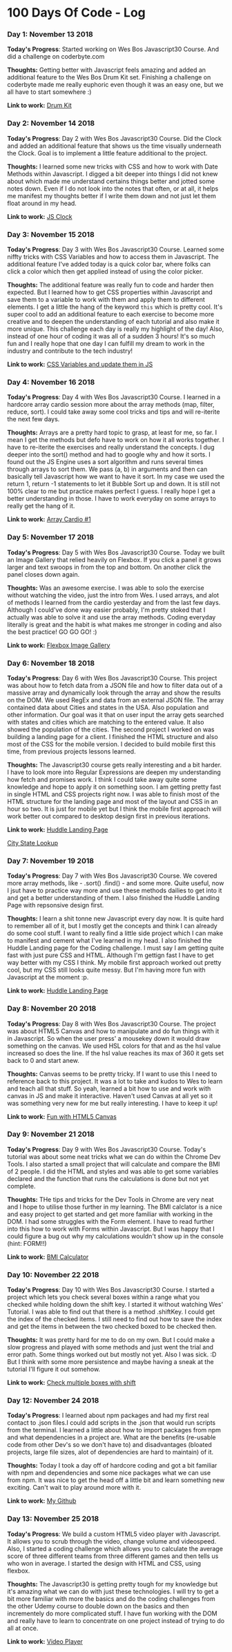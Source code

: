 # 100 Days Of Code - Log

### Day 1: November 13 2018

**Today's Progress**: Started working on Wes Bos Javascript30 Course. And did a challenge on coderbyte.com

**Thoughts:** Getting better with Javascript feels amazing and added an additional feature to the Wes Bos Drum Kit set. Finishing a challenge on coderbyte made me really euphoric even though it was an easy one, but we all have to start somewhere :)

**Link to work:** [Drum Kit](https://github.com/drood87/drum-kit)

### Day 2: November 14 2018

**Today's Progress**: Day 2 with Wes Bos Javascript30 Course. Did the Clock and added an additional feature that shows us the time visually underneath the Clock. Goal is to implement a little feature additional to the project.

**Thoughts:** I learned some new tricks with CSS and how to work with Date Methods within Javascript. I digged a bit deeper into things I did not knew about which made me understand certains things better and jotted some notes down. Even if I do not look into the notes that often, or at all, it helps me manifest my thoughts better if I write them down and not just let them float around in my head.

**Link to work:** [JS Clock](https://github.com/drood87/js_clock)

### Day 3: November 15 2018

**Today's Progress**: Day 3 with Wes Bos Javascript30 Course. Learned some niffty tricks with CSS Variables and how to access them in Javascript. The additional feature I've added today is a quick color bar, where folks can click a color which then get applied instead of using the color picker.

**Thoughts:** The additional feature was really fun to code and harder then expected. But I learned how to get CSS properties within Javascript and save them to a variable to work with them and apply them to different elements. I get a little the hang of the keyword `this` which is pretty cool. It's super cool to add an additional feature to each exercise to become more creative and to deepen the understanding of each tutorial and also make it more unique. This challenge each day is really my highlight of the day! Also, instead of one hour of coding it was all of a sudden 3 hours! It's so much fun and I really hope that one day I can fulfill my dream to work in the industry and contribute to the tech industry!

**Link to work:** [CSS Variables and update them in JS](https://github.com/drood87/css-variables-with-js)

### Day 4: November 16 2018

**Today's Progress**: Day 4 with Wes Bos Javascript30 Course. I learned in a hardcore array cardio session more about the array methods (map, filter, reduce, sort). I could take away some cool tricks and tips and will re-iterite the next few days.

**Thoughts:** Arrays are a pretty hard topic to grasp, at least for me, so far. I mean I get the methods but defo have to work on how it all works together. I have to re-iterite the exercises and really understand the concepts. I dug deeper into the sort() method and had to google why and how it sorts. I found out the JS Engine uses a sort algorithm and runs several times through arrays to sort them. We pass (a, b) in arguments and then can basically tell Javascript how we want to have it sort. In my case we used the return 1, return -1 statements to let it Bubble Sort up and down. It is still not 100% clear to me but practice makes perfect I guess. I really hope I get a better understanding in those. I have to work everyday on some arrays to really get the hang of it.

**Link to work:** [Array Cardio #1](https://github.com/drood87/array-cardio-1)

### Day 5: November 17 2018

**Today's Progress**: Day 5 with Wes Bos Javascript30 Course. Today we built an Image Gallery that relied heavily on Flexbox. If you click a panel it grows larger and text swoops in from the top and bottom. On another click the panel closes down again.

**Thoughts:** Was an awesome exercise. I was able to solo the exercise without watching the video, just the intro from Wes. I used arrays, and alot of methods I learned from the cardio yesterday and from the last few days. Although I could've done way easier probably, I'm pretty stoked that I actually was able to solve it and use the array methods. Coding everyday literally is great and the habit is what makes me stronger in coding and also the best practice! GO GO GO! :)

**Link to work:** [Flexbox Image Gallery](https://github.com/drood87/flex-panel-image-gallery)

### Day 6: November 18 2018

**Today's Progress**: Day 6 with Wes Bos Javascript30 Course. This project was about how to fetch data from a JSON file and how to filter data out of a massive array and dynamically look through the array and show the results on the DOM. We used RegEx and data from an external JSON file. The array contained data about Cities and states in the USA. Also population and other information. Our goal was it that on user input the array gets searched with states and cities which are matching to the entered value. It also showed the population of the cities.
The second project I worked on was building a landing page for a client. I finished the HTML structure and also most of the CSS for the mobile version. I decided to build mobile first this time, from previous projects lessons learned.

**Thoughts:** The Javascript30 course gets really interesting and a bit harder. I have to look more into Regular Expressions are deepen my understanding how fetch and promises work. I think I could take away quite some knowledge and hope to apply it on something soon.
I am getting pretty fast in single HTML and CSS projects right now. I was able to finish most of the HTML structure for the landing page and most of the layout and CSS in an hour so two. It is just for mobile yet but I think the mobile first approach will work better out compared to desktop design first in previous iterations.

**Link to work:** [Huddle Landing Page](https://github.com/drood87/huddle-landing-page)

[City State Lookup](https://github.com/drood87/ajax-type-ahead)

### Day 7: November 19 2018

**Today's Progress**: Day 7 with Wes Bos Javascript30 Course. We covered more array methods, like - .sort() .find() - and some more. Quite useful, now I jsut have to practice way more and use these methods dailies to get into it and get a better understanding of them.
I also finished the Huddle Landing Page with repsonsive design first.

**Thoughts:** I learn a shit tonne new Javascript every day now. It is quite hard to remember all of it, but I mostly get the concepts and think I can already do some cool stuff. I want to really find a little side project which I can make to manifest and cement what I've learned in my head.
I also finished the Huddle Landing page for the Coding challenge. I must say I am getting quite fast with just pure CSS and HTML. Although I'm gettign fast I have to get way better with my CSS I think. My mobile first approach worked out pretty cool, but my CSS still looks quite messy. But I'm having more fun with Javascript at the moment :p.

**Link to work:** [Huddle Landing Page](https://github.com/drood87/huddle-landing-page)

### Day 8: November 20 2018

**Today's Progress**: Day 8 with Wes Bos Javascript30 Course. The project was about HTML5 Canvas and how to manipulate and do fun things with it in Javascript. So when the user press' a mousekey down it would draw something on the canvas. We used HSL colors for that and as the hsl value increased so does the line. If the hsl value reaches its max of 360 it gets set back to 0 and start anew.

**Thoughts:** Canvas seems to be pretty tricky. If I want to use this I need to reference back to this project. It was a lot to take and kudos to Wes to learn and teach all that stuff. So yeah, learned a bit how to use and work with canvas in JS and make it interactive. Haven't used Canvas at all yet so it was something very new for me but really interesting. I have to keep it up!

**Link to work:** [Fun with HTML5 Canvas](https://github.com/drood87/fun-with-html5-canvas)

### Day 9: November 21 2018

**Today's Progress**: Day 9 with Wes Bos Javascript30 Course. Today's tutorial was about some neat tricks what we can do within the Chrome Dev Tools. I also started a small project that will calculate and compare the BMI of 2 people. I did the HTML and styles and was able to get some variables declared and the function that runs the calculations is done but not yet complete.

**Thoughts:** THe tips and tricks for the Dev Tools in Chrome are very neat and I hope to utilise those further in my learning. The BMI calclator is a nice and easy project to get started and get more familiar with working in the DOM. I had some struggles with the Form element. I have to read further into this how to work with Forms within Javascript. But I was happy that I could figure a bug out why my calculations wouldn't show up in the console (hint: FORM!!)

**Link to work:** [BMI Calculator](https://github.com/drood87/bmi-calculator)

### Day 10: November 22 2018

**Today's Progress**: Day 10 with Wes Bos Javascript30 Course. I started a project which lets you check several boxes within a range what you checked while holding down the shift key. I started it without watching Wes' Tutorial. I was able to find out that there is a method .shiftKey. I could get the index of the checked items. I still need to find out how to save the index and get the items in between the two checked boxed to be checked then.

**Thoughts:** It was pretty hard for me to do on my own. But I could make a slow progress and played with some methods and just went the trial and error path. Some things worked out but mostly not yet. Also I was sick. :D But I think with some more persistence and maybe having a sneak at the tutorial I'll figure it out somehow.

**Link to work:** [Check multiple boxes with shift](https://github.com/drood87/check-multiple-boxes-with-shift)

### Day 12: November 24 2018

**Today's Progress**: I learned about npm packages and had my first real contact to .json files.I could add scripts in the .json that would run scripts from the terminal. I learned a little about how to import packages from npm and what dependencies in a project are. What are the benefits (re-usable code from other Dev's so we don't have to) and disadvantages (bloated projects, large file sizes, alot of dependencies are hard to maintain) of it.

**Thoughts:** Today I took a day off of hardcore coding and got a bit familiar with npm and dependencies and some nice packages what we can use from npm. It was nice to get the head off a little bit and learn something new exciting. Can't wait to play around more with it.

**Link to work:** [My Github](https://github.com/drood87/)

### Day 13: November 25 2018

**Today's Progress**: We build a custom HTML5 video player with Javascript. It allows you to scrub through the video, change volume and videospeed.
Also, I started a coding challenge which allows you to calculate the average score of three different teams from three different games and then tells us who won in average.
I started the design with HTML and CSS, using flexbox.

**Thoughts:** The Javascript30 is getting pretty tough for my knowledge but it's amazing what we can do with just these technologies. I will try to get a bit more familiar with more the basics and do the coding challenges from the other Udemy course to double down on the basics and then incrementely do more complicated stuff. I have fun working with the DOM and really have to learn to concentrate on one project instead of trying to do all at once.

**Link to work:** [Video Player](https://github.com/drood87/custom-html5-video-player)
